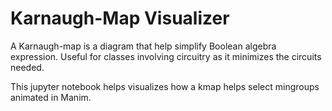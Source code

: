 # Karnaugh-Map Visualizer
A Karnaugh-map is a diagram that help simplify Boolean algebra expression. Useful for classes involving circuitry as it minimizes the circuits needed. 

This jupyter notebook helps visualizes how a kmap helps select mingroups animated in Manim.
